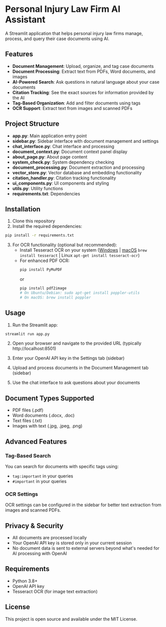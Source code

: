 # Personal Injury Law Firm AI Assistant

A Streamlit application that helps personal injury law firms manage, process, and query their case documents using AI.

## Features

- **Document Management**: Upload, organize, and tag case documents
- **Document Processing**: Extract text from PDFs, Word documents, and images
- **AI-Powered Search**: Ask questions in natural language about your case documents
- **Citation Tracking**: See the exact sources for information provided by the AI
- **Tag-Based Organization**: Add and filter documents using tags
- **OCR Support**: Extract text from images and scanned PDFs

## Project Structure

- **app.py**: Main application entry point
- **sidebar.py**: Sidebar interface with document management and settings
- **chat_interface.py**: Chat interface and processing
- **document_context.py**: Document context panel display
- **about_page.py**: About page content
- **system_check.py**: System dependency checking
- **document_processing.py**: Document extraction and processing
- **vector_store.py**: Vector database and embedding functionality
- **citation_handler.py**: Citation tracking functionality
- **ui_components.py**: UI components and styling
- **utils.py**: Utility functions
- **requirements.txt**: Dependencies

## Installation

1. Clone this repository
2. Install the required dependencies:

```bash
pip install -r requirements.txt
```

3. For OCR functionality (optional but recommended):
   - Install Tesseract OCR on your system ([Windows](https://github.com/UB-Mannheim/tesseract/wiki) | [macOS](https://brew.sh/) `brew install tesseract` | Linux `apt-get install tesseract-ocr`)
   - For enhanced PDF OCR:
     ```bash
     pip install PyMuPDF
     ```
     or
     ```bash
     pip install pdf2image
     # On Ubuntu/Debian: sudo apt-get install poppler-utils
     # On macOS: brew install poppler
     ```

## Usage

1. Run the Streamlit app:

```bash
streamlit run app.py
```

2. Open your browser and navigate to the provided URL (typically http://localhost:8501)

3. Enter your OpenAI API key in the Settings tab (sidebar)

4. Upload and process documents in the Document Management tab (sidebar)

5. Use the chat interface to ask questions about your documents

## Document Types Supported

- PDF files (.pdf)
- Word documents (.docx, .doc)
- Text files (.txt)
- Images with text (.jpg, .jpeg, .png)

## Advanced Features

### Tag-Based Search

You can search for documents with specific tags using:
- `tag:important` in your queries
- `#important` in your queries

### OCR Settings

OCR settings can be configured in the sidebar for better text extraction from images and scanned PDFs.

## Privacy & Security

- All documents are processed locally
- Your OpenAI API key is stored only in your current session
- No document data is sent to external servers beyond what's needed for AI processing with OpenAI

## Requirements

- Python 3.8+
- OpenAI API key
- Tesseract OCR (for image text extraction)

## License

This project is open source and available under the MIT License.